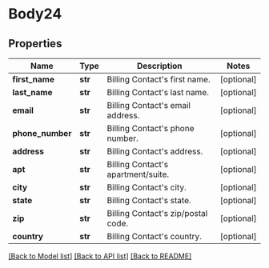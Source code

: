 # Body24

## Properties
Name | Type | Description | Notes
------------ | ------------- | ------------- | -------------
**first_name** | **str** | Billing Contact&#x27;s first name. | [optional] 
**last_name** | **str** | Billing Contact&#x27;s last name. | [optional] 
**email** | **str** | Billing Contact&#x27;s email address. | [optional] 
**phone_number** | **str** | Billing Contact&#x27;s phone number. | [optional] 
**address** | **str** | Billing Contact&#x27;s address. | [optional] 
**apt** | **str** | Billing Contact&#x27;s apartment/suite. | [optional] 
**city** | **str** | Billing Contact&#x27;s city. | [optional] 
**state** | **str** | Billing Contact&#x27;s state. | [optional] 
**zip** | **str** | Billing Contact&#x27;s zip/postal code. | [optional] 
**country** | **str** | Billing Contact&#x27;s country. | [optional] 

[[Back to Model list]](../README.md#documentation-for-models) [[Back to API list]](../README.md#documentation-for-api-endpoints) [[Back to README]](../README.md)


